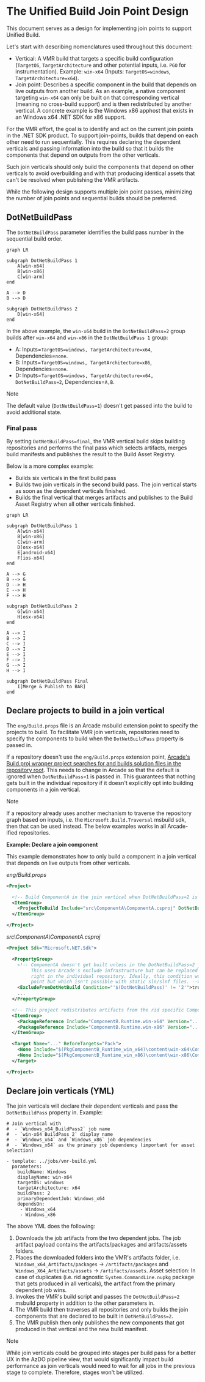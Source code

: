 # The Unified Build Join Point Design

This document serves as a design for implementing join points to support Unified Build.

Let's start with describing nomenclatures used throughout this document:
- Vertical: A VMR build that targets a specific build configuration (`TargetOS`, `TargetArchitecture` and other potential inputs, i.e. `PGO` for instrumentation). Example: `win-x64` (Inputs: `TargetOS=windows`, `TargetArchitecture=x64`).
- Join point: Describes a specific component in the build that depends on live outputs from another build. As an example, a native component targeting `win-x64` can only be built on that corresponding vertical (meaning no cross-build support) and is then redistributed by another vertical. A concrete example is the Windows x86 apphost that exists in an Windows x64 .NET SDK for x86 support.

For the VMR effort, the goal is to identify and act on the current join points in the .NET SDK product. To support join-points, builds that depend on each other need to run sequentially. This requires declaring the dependent verticals and passing information into the build so that it builds the components that depend on outputs from the other verticals.

Such join verticals should only build the components that depend on other verticals to avoid overbuilding and with that producing identical assets that can't be resolved when publishing the VMR artifacts. 

While the following design supports multiple join point passes, minimizing the number of join points and sequential builds should be preferred.

## DotNetBuildPass

The `DotNetBuildPass` parameter identifies the build pass number in the sequential build order.

```mermaid
graph LR

subgraph DotNetBuildPass 1
    A[win-x64]
    B[win-x86]
    C[win-arm]
end

A --> D
B --> D

subgraph DotNetBuildPass 2
    D[win-x64]
end
```

In the above example, the `win-x64` build in the `DotNetBuildPass=2` group builds after `win-x64` and `win-x86` in the `DotNetBuildPass 1` group:
- A: Inputs=`TargetOS=windows, TargetArchitecture=x64`, Dependencies=`none`.
- B: Inputs=`TargetOS=windows, TargetArchitecture=x86`, Dependencies=`none`.
- D: Inputs=`TargetOS=windows, TargetArchitecture=x64, DotNetBuildPass=2`, Dependencies=`A,B`.

> [!NOTE]
> The default value (`DotNetBuildPass=1`) doesn't get passed into the build to avoid additional state.

### Final pass

By setting `DotNetBuildPass=final`, the VMR vertical build skips building repositories and performs the final pass which selects artifacts, merges build manifests and publishes the result to the Build Asset Registry.

Below is a more complex example:
- Builds six verticals in the first build pass
- Builds two join verticals in the second build pass. The join vertical starts as soon as the dependent verticals finished.
- Builds the final vertical that merges artifacts and publishes to the Build Asset Registry when all other verticals finished.

```mermaid
graph LR

subgraph DotNetBuildPass 1
    A[win-x64]
    B[win-x86]
    C[win-arm]
    D[osx-x64]
    E[android-x64]
    F[ios-x64]
end

A --> G
B --> G
D --> H
E --> H
F --> H

subgraph DotNetBuildPass 2
    G[win-x64]
    H[osx-x64]
end

A --> I
B --> I
C --> I
D --> I
E --> I
F --> I
G --> I
H --> I

subgraph DotNetBuildPass Final
    I[Merge & Publish to BAR]
end
```

## Declare projects to build in a join vertical

The `eng/Build.props` file is an Arcade msbuild extension point to specify the projects to build. To facilitate VMR join verticals, repositories need to specify the components to build when the `DotNetBuildPass` property is passed in.

If a repository doesn't use the `eng/Build.props` extension point, [Arcade's Build.proj wrapper project searches for and builds solution files in the repository root](https://github.com/dotnet/arcade/blob/777bc46bd883555cf89b8a68e3e2023fd4f1ee50/src/Microsoft.DotNet.Arcade.Sdk/tools/Build.proj#L75-L78). This needs to change in Arcade so that the default is ignored when `DotNetBuildPass>1` is passed in. This guarantees that nothing gets built in the individual repository if it doesn't explicitly opt into building components in a join vertical. 

> [!NOTE]
> If a repository already uses another mechanism to traverse the repository graph based on inputs, i.e. the `Microsoft.Build.Traversal` msbuild sdk, then that can be used instead. The below examples works in all Arcade-ified repositories.

**Example: Declare a join component**

This example demonstrates how to only build a component in a join vertical that depends on live outputs from other verticals.

_eng/Build.props_
```xml
<Project>

  <!-- Build ComponentA in the join vertical when DotNetBuildPass=2 is passed in. -->
  <ItemGroup>
    <ProjectToBuild Include="src\ComponentA\ComponentA.csproj" DotNetBuildPass="2" />
  </ItemGroup>

</Project>
```

_src\ComponentA\ComponentA.csproj_
```xml
<Project Sdk="Microsoft.NET.Sdk">

  <PropertyGroup>
    <!-- ComponentA doesn't get built unless in the DotNetBuildPass=2 join vertical.
         This uses Arcade's exclude infrastructure but can be replaced with any condition that feels
         right in the individual repository. Ideally, this condition would be applied at the traversal
         point but which isn't possible with static sln/slnf files. -->
    <ExcludeFromDotNetBuild Condition="'$(DotNetBuildPass)' != '2'">true</ExcludeFromDotNetBuild>
    ...
  </PropertyGroup>

  <!-- This project redistributes artifacts from the rid specific ComponentB packages. -->
  <ItemGroup>
    <PackageReference Include="ComponentB.Runtime.win-x64" Version="..." PrivateAssets="all" GeneratePathProperty="true" />
    <PackageReference Include="ComponentB.Runtime.win-x86" Version="..." PrivateAssets="all" GeneratePathProperty="true" />
  </ItemGroup>

  <Target Name="..." BeforeTargets="Pack">
    <None Include="$(PkgComponentB_Runtime_win_x64)\content\win-x64\ComponentB.x64.dll" Pack="true" PackagePath="lib/$(TargetFramework)" />
    <None Include="$(PkgComponentB_Runtime_win_x86)\content\win-x86\ComponentB.x86.dll" Pack="true" PackagePath="lib/$(TargetFramework)" />
  </Target>

</Project>
```

## Declare join verticals (YML)

The join verticals will declare their dependent verticals and pass the `DotNetBuildPass` property in. Example:

```YML
# Join vertical with
#  - `Windows_x64_BuildPass2` job name
#  - `win-x64 BuildPass 2` display name
#  - `Windows_x64` and `Windows_x86` job dependencies
#  - `Windows_x64` as the primary job dependency (important for asset selection)

- template: ../jobs/vmr-build.yml
  parameters:
    buildName: Windows
    displayName: win-x64
    targetOS: windows
    targetArchitecture: x64
    buildPass: 2
    primaryDependentJob: Windows_x64
    dependsOn:
     - Windows_x64
     - Windows_x86
```

The above YML does the following:
1. Downloads the job artifacts from the two dependent jobs. The job artifact payload contains the artifacts/packages and artifacts/assets folders.
2. Places the downloaded folders into the VMR's artifacts folder, i.e. `Windows_x64_Artifacts/packages` -> `/artifacts/packages` and `Windows_X64_Artifacts/assets` -> `/artifacts/assets`.
   Asset selection: In case of duplicates (i.e. rid agnostic `System.CommandLine.nupkg` package that gets produced in all verticals), the artifact from the primary dependent job wins.
3. Invokes the VMR's build script and passes the `DotNetBuildPass=2` msbuild property in addition to the other parameters in.
4. The VMR build then traverses all repositories and only builds the join components that are declared to be built in `DotNetBuildPass=2`.
5. The VMR publish then only publishes the new components that got produced in that vertical and the new build manifest.

> [!NOTE]
> While join verticals could be grouped into stages per build pass for a better UX in the AzDO pipeline view, that would significantly impact build performance as join verticals would need to wait for all jobs in the previous stage to complete. Therefore, stages won't be utilized.
